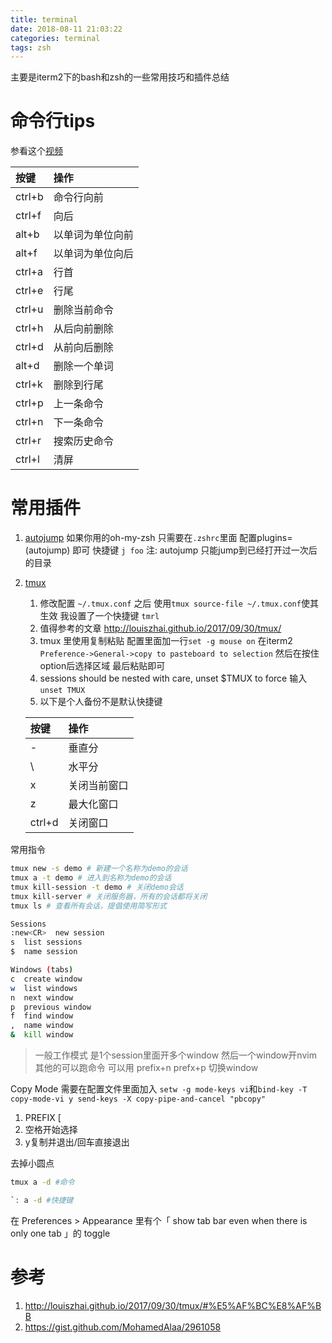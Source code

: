 ```yaml
---
title: terminal
date: 2018-08-11 21:03:22
categories: terminal
tags: zsh
---
```

主要是iterm2下的bash和zsh的一些常用技巧和插件总结
<!--more-->

# 命令行tips
参看这个[视频](https://www.bilibili.com/video/av4337389/)

| 按键   | 操作             |
|:-------|:-----------------|
| ctrl+b | 命令行向前       |
| ctrl+f | 向后             |
| alt+b  | 以单词为单位向前 |
| alt+f  | 以单词为单位向后 |
| ctrl+a | 行首             |
| ctrl+e | 行尾             |
| ctrl+u | 删除当前命令     |
| ctrl+h | 从后向前删除     |
| ctrl+d | 从前向后删除     |
| alt+d  | 删除一个单词     |
| ctrl+k | 删除到行尾       |
| ctrl+p | 上一条命令       |
| ctrl+n | 下一条命令       |
| ctrl+r | 搜索历史命令     |
| ctrl+l | 清屏             |

# 常用插件
1. [autojump](https://github.com/wting/autojump)
如果你用的oh-my-zsh 只需要在`.zshrc`里面 配置plugins=(autojump) 即可
快捷键 `j foo`
注: autojump 只能jump到已经打开过一次后的目录

1. [tmux](https://www.hamvocke.com/blog/a-quick-and-easy-guide-to-tmux/)
   1. 修改配置 `~/.tmux.conf` 之后 使用`tmux source-file ~/.tmux.conf`使其生效 我设置了一个快捷键  `tmrl`
   1. 值得参考的文章 http://louiszhai.github.io/2017/09/30/tmux/
   1. tmux 里使用复制粘贴 配置里面加一行`set -g mouse on` 在iterm2 `Preference->General->copy to pasteboard to selection` 然后在按住option后选择区域 最后粘贴即可
   1. sessions should be nested with care, unset $TMUX to force 输入 `unset TMUX`
   1. 以下是个人备份不是默认快捷键

    | 按键   | 操作              |
    |:-------|:------------------|
    | -      | 垂直分            |
    | \      | 水平分            |
    | x      | 关闭当前窗口      |
    | z      | 最大化窗口        |
    | ctrl+d | 关闭窗口          |

常用指令
```bash
tmux new -s demo # 新建一个名称为demo的会话
tmux a -t demo # 进入到名称为demo的会话
tmux kill-session -t demo # 关闭demo会话
tmux kill-server # 关闭服务器，所有的会话都将关闭
tmux ls # 查看所有会话，提倡使用简写形式

Sessions
:new<CR>  new session
s  list sessions
$  name session

Windows (tabs)
c  create window
w  list windows
n  next window
p  previous window
f  find window
,  name window
&  kill window
```

>一般工作模式 是1个session里面开多个window 然后一个window开nvim 其他的可以跑命令 可以用 prefix+n prefx+p 切换window

Copy Mode
需要在配置文件里面加入
`setw -g mode-keys vi`和`bind-key -T copy-mode-vi y send-keys -X copy-pipe-and-cancel "pbcopy"`
1. PREFIX [ 
2. 空格开始选择
3. y复制并退出/回车直接退出

去掉小圆点
```bash
tmux a -d #命令

`: a -d #快捷键
```
在 Preferences > Appearance 里有个「 show tab bar even when there is only one tab 」的 toggle

# 参考

1. http://louiszhai.github.io/2017/09/30/tmux/#%E5%AF%BC%E8%AF%BB
1. https://gist.github.com/MohamedAlaa/2961058
